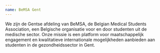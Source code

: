 ```yaml
---
name: BeMSA Gent
---
```


We zijn de Gentse afdeling van BeMSA, de Belgian Medical Students Association, een Belgische organisatie voor en door studenten uit de medische sector. Onze missie is een platform voor maatschappelijk engagement en kwalitatieve internationale mogelijkheden aanbieden aan studenten in de gezondheidssector in Gent.
